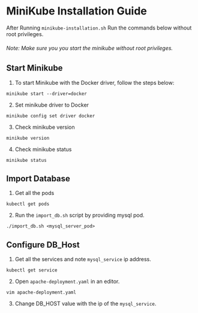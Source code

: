 # MiniKube Installation Guide
After Running `minikube-installation.sh` Run the commands below without root privileges.

###### Note: Make sure you you start the minikube without root privileges.

## Start Minikube

1. To start Minikube with the Docker driver, follow the steps below:
```
minikube start --driver=docker
```
2.  Set minikube driver to Docker
```
minikube config set driver docker
```
3.  Check minikube version
```
minikube version
```
4.  Check minikube status
```
minikube status
```

## Import Database

1. Get all the pods
```
kubectl get pods
```
2. Run the `import_db.sh` script by providing mysql pod.
```
./import_db.sh <mysql_server_pod>
```

## Configure DB_Host

1. Get all the services and note `mysql_service` ip address.
```
kubectl get service
```
2. Open `apache-deployment.yaml` in an editor.
```
vim apache-deployment.yaml
```
3. Change DB_HOST value with the ip of the `mysql_service`.


